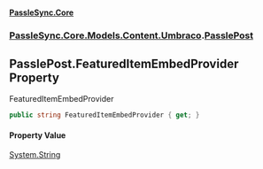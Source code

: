 #### [PassleSync.Core](index.md 'index')
### [PassleSync.Core.Models.Content.Umbraco](PassleSync.Core.Models.Content.Umbraco.md 'PassleSync.Core.Models.Content.Umbraco').[PasslePost](PassleSync.Core.Models.Content.Umbraco.PasslePost.md 'PassleSync.Core.Models.Content.Umbraco.PasslePost')

## PasslePost.FeaturedItemEmbedProvider Property

FeaturedItemEmbedProvider

```csharp
public string FeaturedItemEmbedProvider { get; }
```

#### Property Value
[System.String](https://docs.microsoft.com/en-us/dotnet/api/System.String 'System.String')